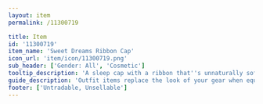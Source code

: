 ```yaml
---
layout: item
permalink: /11300719

title: Item
id: '11300719'
item_name: 'Sweet Dreams Ribbon Cap'
icon_url: 'item/icon/11300719.png'
sub_header: ['Gender: All', 'Cosmetic']
tooltip_description: 'A sleep cap with a ribbon that''s unnaturally soft to the touch.'
guide_description: 'Outfit items replace the look of your gear when equipped.'
footer: ['Untradable, Unsellable']
---
```

